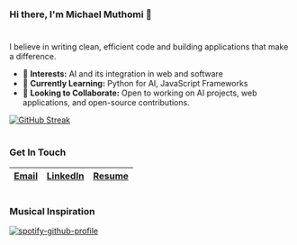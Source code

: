 ### Hi there, I'm Michael Muthomi 👋

<h1></h1>

I believe in writing clean, efficient code and building applications that make a difference.

- 🔭 **Interests:** AI and its integration in web and software
- 🌱 **Currently Learning:** Python for AI, JavaScript Frameworks
- 🤝 **Looking to Collaborate:** Open to working on AI projects, web applications, and open-source contributions.

[![GitHub Streak](http://github-readme-streak-stats.herokuapp.com?user=michaelmuthomi&theme=dark&background=000000)](https://git.io/streak-stats)

<h1></h1>

### Get In Touch
[Email](mailto:michaelmgikunda@gmail.com) | [LinkedIn](https://www.linkedin.com/in/michaelgikunda/) | [Resume](https://drive.google.com/file/d/1PgetmteCKPloPr8sgjM6otpJxTG4Z-e4/view?usp=sharing)
|--- |--- |---

<h1></h1>

### Musical Inspiration
[![spotify-github-profile](https://spotify-github-profile.kittinanx.com/api/view?uid=31uib4agyhzmtdmzifc4hil73pdi&cover_image=true&theme=default&show_offline=false&background_color=121212&interchange=true)](https://spotify-github-profile.kittinanx.com/api/view?uid=31uib4agyhzmtdmzifc4hil73pdi&redirect=true)
